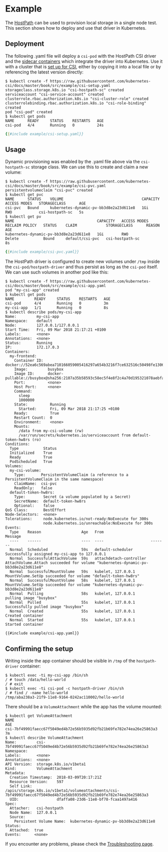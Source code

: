 # Example

The
[HostPath](https://github.com/kubernetes-csi/drivers/tree/master/pkg/hostpath)
can be used to provision local storage in a single node test. This
section shows how to deploy and use that driver in Kubernetes.

## Deployment

The following .yaml file will deploy a `csi-pod` with the HostPath CSI driver and the
[sidecar containers](CSI-Kubernetes.html#sidecar-containers) which integrate the driver into Kubernetes.
Use it with a cluster that is [set up for CSI](Setup.html), either by copying it into a local file or
by referencing the latest version directly:
```
$ kubectl create -f https://raw.githubusercontent.com/kubernetes-csi/docs/master/book/src/example/csi-setup.yaml
storageclass.storage.k8s.io "csi-hostpath-sc" created
serviceaccount "csi-service-account" created
clusterrole.rbac.authorization.k8s.io "csi-cluster-role" created
clusterrolebinding.rbac.authorization.k8s.io "csi-role-binding" created
pod "csi-pod" created
$ kubectl get pods
NAME      READY     STATUS    RESTARTS   AGE
csi-pod   4/4       Running   0          24s
```

```yaml
{{#include example/csi-setup.yaml}}
```


## Usage

Dynamic provisioning was enabled by the .yaml file above via the
`csi-hostpath-sc` storage class. We can use this to create and claim a
new volume:
```
$ kubectl create -f https://raw.githubusercontent.com/kubernetes-csi/docs/master/book/src/example/csi-pvc.yaml
persistentvolumeclaim "csi-pvc" created
$ kubectl get pvc
NAME      STATUS    VOLUME                                   CAPACITY   ACCESS MODES   STORAGECLASS      AGE
csi-pvc   Bound     kubernetes-dynamic-pv-bb3d8e2a23d611e8   1Gi        RWO            csi-hostpath-sc   5s
$ kubectl get pv
NAME                                     CAPACITY   ACCESS MODES   RECLAIM POLICY   STATUS    CLAIM             STORAGECLASS      REASON    AGE
kubernetes-dynamic-pv-bb3d8e2a23d611e8   1Gi        RWO            Delete           Bound     default/csi-pvc   csi-hostpath-sc             8s
```

```yaml
{{#include example/csi-pvc.yaml}}
```

The HostPath driver is configured to create new volumes under `/tmp`
inside the `csi-pod/hostpath-driver` and thus persist as long as the `csi-pod` itself.
We can use such volumes in another pod like this:
```
$ kubectl create -f https://raw.githubusercontent.com/kubernetes-csi/docs/master/book/src/example/csi-app.yaml
pod "my-csi-app" created
$ kubectl get pods
NAME         READY     STATUS    RESTARTS   AGE
csi-pod      4/4       Running   0          3m
my-csi-app   1/1       Running   0          8s
$ kubectl describe pods/my-csi-app
Name:         my-csi-app
Namespace:    default
Node:         127.0.0.1/127.0.0.1
Start Time:   Fri, 09 Mar 2018 21:17:21 +0100
Labels:       <none>
Annotations:  <none>
Status:       Running
IP:           172.17.0.3
Containers:
  my-frontend:
    Container ID:  docker://52ea6c569abea710166059005416297a654b3216f7ce632516c50498fe130639
    Image:         busybox
    Image ID:      docker-pullable://busybox@sha256:2107a35b58593c58ec5f4e8f2c4a70d195321078aebfadfbfb223a2ff4a4ed21
    Port:          <none>
    Host Port:     <none>
    Command:
      sleep
      1000000
    State:          Running
      Started:      Fri, 09 Mar 2018 21:17:25 +0100
    Ready:          True
    Restart Count:  0
    Environment:    <none>
    Mounts:
      /data from my-csi-volume (rw)
      /var/run/secrets/kubernetes.io/serviceaccount from default-token-hw8rs (ro)
Conditions:
  Type           Status
  Initialized    True 
  Ready          True 
  PodScheduled   True 
Volumes:
  my-csi-volume:
    Type:       PersistentVolumeClaim (a reference to a PersistentVolumeClaim in the same namespace)
    ClaimName:  csi-pvc
    ReadOnly:   false
  default-token-hw8rs:
    Type:        Secret (a volume populated by a Secret)
    SecretName:  default-token-hw8rs
    Optional:    false
QoS Class:       BestEffort
Node-Selectors:  <none>
Tolerations:     node.kubernetes.io/not-ready:NoExecute for 300s
                 node.kubernetes.io/unreachable:NoExecute for 300s
Events:
  Type    Reason                  Age   From                     Message
  ----    ------                  ----  ----                     -------
  Normal  Scheduled               59s   default-scheduler        Successfully assigned my-csi-app to 127.0.0.1
  Normal  SuccessfulAttachVolume  59s   attachdetach-controller  AttachVolume.Attach succeeded for volume "kubernetes-dynamic-pv-bb3d8e2a23d611e8"
  Normal  SuccessfulMountVolume   59s   kubelet, 127.0.0.1       MountVolume.SetUp succeeded for volume "default-token-hw8rs"
  Normal  SuccessfulMountVolume   58s   kubelet, 127.0.0.1       MountVolume.SetUp succeeded for volume "kubernetes-dynamic-pv-bb3d8e2a23d611e8"
  Normal  Pulling                 58s   kubelet, 127.0.0.1       pulling image "busybox"
  Normal  Pulled                  55s   kubelet, 127.0.0.1       Successfully pulled image "busybox"
  Normal  Created                 55s   kubelet, 127.0.0.1       Created container
  Normal  Started                 55s   kubelet, 127.0.0.1       Started container

```

```
{{#include example/csi-app.yaml}}
```

## Confirming the setup

Writing inside the app container should be visible in `/tmp` of the `hostpath-driver` container:
```
$ kubectl exec -ti my-csi-app /bin/sh
/ # touch /data/hello-world
/ # exit
$ kubectl exec -ti csi-pod -c hostpath-driver /bin/sh
/ # find / -name hello-world
/tmp/aba238a3-21f9-11e8-9164-0242ac110002/hello-world
```

There should be a `VolumeAttachment` while the app has the volume mounted:
```
$ kubectl get VolumeAttachment
NAME                                                                   AGE
csi-7bf49991faecc67f5049ed4b72e56b5935d92fb21b69fe782e74ea26e25863a3   7m
$ kubectl describe VolumeAttachment
Name:         csi-7bf49991faecc67f5049ed4b72e56b5935d92fb21b69fe782e74ea26e25863a3
Namespace:    
Labels:       <none>
Annotations:  <none>
API Version:  storage.k8s.io/v1beta1
Kind:         VolumeAttachment
Metadata:
  Creation Timestamp:  2018-03-09T20:17:21Z
  Resource Version:    597
  Self Link:           /apis/storage.k8s.io/v1beta1/volumeattachments/csi-7bf49991faecc67f5049ed4b72e56b5935d92fb21b69fe782e74ea26e25863a3
  UID:                 dfaffa08-23d6-11e8-bf78-fcaa1497a416
Spec:
  Attacher:   csi-hostpath
  Node Name:  127.0.0.1
  Source:
    Persistent Volume Name:  kubernetes-dynamic-pv-bb3d8e2a23d611e8
Status:
  Attached:  true
Events:      <none>
```

If you encounter any problems, please check the [Troubleshooting page](Troubleshooting.html).

